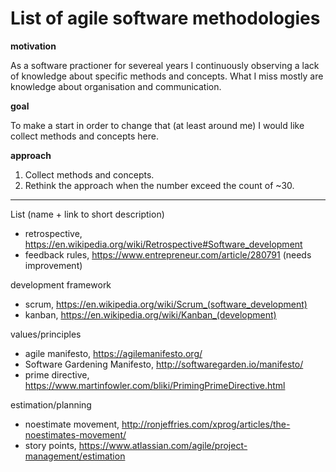 # List of agile software methodologies

**motivation**

As a software practioner for severeal years I continuously observing 
a lack of knowledge about specific methods and concepts. What I miss 
mostly are knowledge about organisation and communication.

**goal**

To make a start in order to change that (at least around me) I would 
like collect methods and concepts here.

**approach**

1. Collect methods and concepts.
1. Rethink the approach when the number exceed the count of ~30.


---

List (name + link to short description)

- retrospective, https://en.wikipedia.org/wiki/Retrospective#Software_development
- feedback rules, https://www.entrepreneur.com/article/280791 (needs improvement)

development framework
- scrum, https://en.wikipedia.org/wiki/Scrum_(software_development)
- kanban, https://en.wikipedia.org/wiki/Kanban_(development)

values/principles
- agile manifesto, https://agilemanifesto.org/
- Software Gardening Manifesto, http://softwaregarden.io/manifesto/
- prime directive, https://www.martinfowler.com/bliki/PrimingPrimeDirective.html

estimation/planning
- noestimate movement, http://ronjeffries.com/xprog/articles/the-noestimates-movement/
- story points, https://www.atlassian.com/agile/project-management/estimation
 
